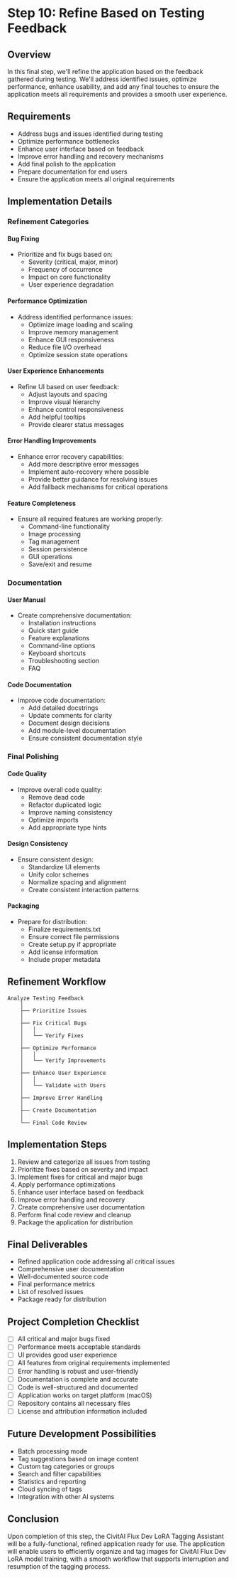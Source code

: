 # Step 10: Refine Based on Testing Feedback

## Overview
In this final step, we'll refine the application based on the feedback gathered during testing. We'll address identified issues, optimize performance, enhance usability, and add any final touches to ensure the application meets all requirements and provides a smooth user experience.

## Requirements
- Address bugs and issues identified during testing
- Optimize performance bottlenecks
- Enhance user interface based on feedback
- Improve error handling and recovery mechanisms
- Add final polish to the application
- Prepare documentation for end users
- Ensure the application meets all original requirements

## Implementation Details

### Refinement Categories

#### Bug Fixing
- Prioritize and fix bugs based on:
  - Severity (critical, major, minor)
  - Frequency of occurrence
  - Impact on core functionality
  - User experience degradation

#### Performance Optimization
- Address identified performance issues:
  - Optimize image loading and scaling
  - Improve memory management
  - Enhance GUI responsiveness
  - Reduce file I/O overhead
  - Optimize session state operations

#### User Experience Enhancements
- Refine UI based on user feedback:
  - Adjust layouts and spacing
  - Improve visual hierarchy
  - Enhance control responsiveness
  - Add helpful tooltips
  - Provide clearer status messages

#### Error Handling Improvements
- Enhance error recovery capabilities:
  - Add more descriptive error messages
  - Implement auto-recovery where possible
  - Provide better guidance for resolving issues
  - Add fallback mechanisms for critical operations

#### Feature Completeness
- Ensure all required features are working properly:
  - Command-line functionality
  - Image processing
  - Tag management
  - Session persistence
  - GUI operations
  - Save/exit and resume

### Documentation

#### User Manual
- Create comprehensive documentation:
  - Installation instructions
  - Quick start guide
  - Feature explanations
  - Command-line options
  - Keyboard shortcuts
  - Troubleshooting section
  - FAQ

#### Code Documentation
- Improve code documentation:
  - Add detailed docstrings
  - Update comments for clarity
  - Document design decisions
  - Add module-level documentation
  - Ensure consistent documentation style

### Final Polishing

#### Code Quality
- Improve overall code quality:
  - Remove dead code
  - Refactor duplicated logic
  - Improve naming consistency
  - Optimize imports
  - Add appropriate type hints

#### Design Consistency
- Ensure consistent design:
  - Standardize UI elements
  - Unify color schemes
  - Normalize spacing and alignment
  - Create consistent interaction patterns

#### Packaging
- Prepare for distribution:
  - Finalize requirements.txt
  - Ensure correct file permissions
  - Create setup.py if appropriate
  - Add license information
  - Include proper metadata

## Refinement Workflow
```
Analyze Testing Feedback
    │
    ├── Prioritize Issues
    │
    ├── Fix Critical Bugs
    │   │
    │   └── Verify Fixes
    │
    ├── Optimize Performance
    │   │
    │   └── Verify Improvements
    │
    ├── Enhance User Experience
    │   │
    │   └── Validate with Users
    │
    ├── Improve Error Handling
    │
    ├── Create Documentation
    │
    └── Final Code Review
```

## Implementation Steps
1. Review and categorize all issues from testing
2. Prioritize fixes based on severity and impact
3. Implement fixes for critical and major bugs
4. Apply performance optimizations
5. Enhance user interface based on feedback
6. Improve error handling and recovery
7. Create comprehensive user documentation
8. Perform final code review and cleanup
9. Package the application for distribution

## Final Deliverables
- Refined application code addressing all critical issues
- Comprehensive user documentation
- Well-documented source code
- Final performance metrics
- List of resolved issues
- Package ready for distribution

## Project Completion Checklist
- [ ] All critical and major bugs fixed
- [ ] Performance meets acceptable standards
- [ ] UI provides good user experience
- [ ] All features from original requirements implemented
- [ ] Error handling is robust and user-friendly
- [ ] Documentation is complete and accurate
- [ ] Code is well-structured and documented
- [ ] Application works on target platform (macOS)
- [ ] Repository contains all necessary files
- [ ] License and attribution information included

## Future Development Possibilities
- Batch processing mode
- Tag suggestions based on image content
- Custom tag categories or groups
- Search and filter capabilities
- Statistics and reporting
- Cloud syncing of tags
- Integration with other AI systems

## Conclusion
Upon completion of this step, the CivitAI Flux Dev LoRA Tagging Assistant will be a fully-functional, refined application ready for use. The application will enable users to efficiently organize and tag images for CivitAI Flux Dev LoRA model training, with a smooth workflow that supports interruption and resumption of the tagging process. 